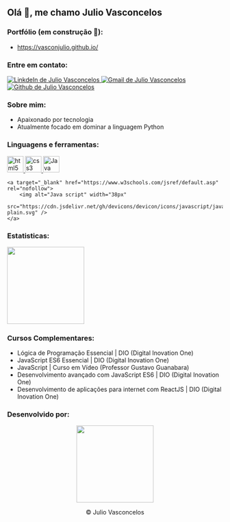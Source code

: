## Olá 👋, me chamo Julio Vasconcelos

### Portfólio (em construção 🚧):
<div>
    <ul>
        <li>
            <a target="_balck" href="https://vasconjulio.com/">https://vasconjulio.github.io/</a>
        </li>
</div>

### Entre em contato:

<div>
    <a target="_blank" href="https://www.linkedin.com/in/julio-vasconcelos/" rel="nofollow">
        <img alt="LinkdeIn de Julio Vasconcelos"
            src="https://img.shields.io/badge/LinkedIn-0077B5?style=for-the-badge&logo=linkedin&logoColor=white">
    </a>
    <a target="_blank" href="mailto:julioc43@gmail.com?Subject=Título%20da%20mensagem">
        <img alt="Gmail de Julio Vasconcelos"
            src="https://img.shields.io/badge/Gmail-D14836?style=for-the-badge&logo=gmail&logoColor=white">
    </a>
    <a target="_blank" href="https://github.com/vasconjulio" rel="nofollow">
        <img alt="Github de Julio Vasconcelos"
            src="https://img.shields.io/badge/GitHub-100000?style=for-the-badge&logo=github&logoColor=white">
    </a>
</div>

### Sobre mim:
<div>
    <ul>
        <li>Apaixonado por tecnologia</li>
        <li>Atualmente focado em dominar a linguagem Python</li>
    </ul>
</div>

### Linguagens e ferramentas:
<div>
    <a target="_blank" href="https://www.w3schools.com/tags/default.asp" rel="nofollow">
        <img alt="html5" width="38px" src="https://cdn.jsdelivr.net/gh/devicons/devicon/icons/html5/html5-plain.svg" />
    </a>
    <a target="_blank" href="https://www.w3schools.com/cssref/default.asp" rel="nofollow">
        <img alt="css3" width="38px" src="https://cdn.jsdelivr.net/gh/devicons/devicon/icons/css3/css3-plain.svg" />
    </a>
    <a target="_blank" href="https://www.w3schools.com/jsref/default.asp" rel="nofollow">
        <img alt="Java script" width="38px"
            src="https://cdn.jsdelivr.net/gh/devicons/devicon/icons/javascript/javascript-plain.svg" />
    </a>    

    <a target="_blank" href="https://www.w3schools.com/jsref/default.asp" rel="nofollow">
        <img alt="Java script" width="38px"
            src="https://cdn.jsdelivr.net/gh/devicons/devicon/icons/javascript/javascript-plain.svg" />
    </a>   
</div>

### Estatisticas:
<div>
    <a href="https://github.com/vasconjulio">
        <img height="180em"
            src="https://github-readme-stats.vercel.app/api/top-langs/?username=vasconjulio&layout=compact&langs_count=7&theme=great-gatsby" /></a>
</div>

### Cursos Complementares:
<div>
    <ul>
        <li>Lógica de Programação Essencial | DIO (Digital Inovation One)</li>
        <li>JavaScript ES6 Essencial | DIO (Digital Inovation One)</li>
        <li>JavaScript | Curso em Vídeo (Professor Gustavo Guanabara)</li>
        <li>Desenvolvimento avançado com JavaScript ES6 | DIO (Digital Inovation One)</li>
        <li>Desenvolvimento de aplicações para internet com ReactJS | DIO (Digital Inovation One)</li>
    </ul>
</div>

### Desenvolvido por:
<div align="center">
    <a href="https://github.com/vasconjulio">
        <img height="180em" src="https://ik.imagekit.io/p7aqqjfkrdg/82271381_1__6mi8cBP0w.png?updatedAt=1629316021874">
    </a>
    <p>&copy Julio Vasconcelos</p>
</div>
